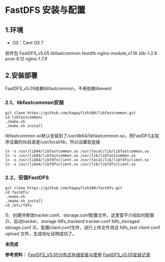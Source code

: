 # FastDFS 安装与配置


## 1.环境

- OS：Cent OS 7

软件包
  FastDFS_v5.05
  libfastcommon
  fastdfs-nginx-module_v1.16
  zlib-1.2.8
  pcre-8.12
  nginx-1.7.9


## 2.安装部署

FastDFS_v5.05依赖libfastcommon，不再依赖libevent

### 2.1、libfastcommon安装
```
git clone https://github.com/happyfish100/libfastcommon.git
cd libfastcommon/
./make.sh
./make.sh install
```    
libfastcommon.so默认安装到了/usr/lib64/libfastcommon.so，而FastDFS主程序设置的lib目录是/usr/local/lib，所以设置软连接
```
ln -s /usr/lib64/libfastcommon.so /usr/local/lib/libfastcommon.so
ln -s /usr/lib64/libfastcommon.so /usr/lib/libfastcommon.so
ln -s /usr/lib64/libfdfsclient.so /usr/local/lib/libfdfsclient.so
ln -s /usr/lib64/libfdfsclient.so /usr/lib/libfdfsclient.so
```


### 2.2、安装FastDFS

```
git clone https://github.com/happyfish100/fastdfs.git
cd fastdfs/
./make.sh
./make.sh install
cd /etc/fdfs
```
1)、创建并修改tracker.conf、storage.conf配置文件，这里暂不介绍如何配置
2)、启动tracker、storage
fdfs_trackerd tracker.conf
fdfs_storaged storage.conf
3)、配置client.conf文件，进行上传文件测试
fdfs_test client.conf upload 文件，生成地址说明成功了。




**未完成**



**参考资料：**
[FastDFS_V5.05分布式存储安装与使用](http://my.oschina.net/harlanblog/blog/466487?fromerr=YJgHcutG)
[FastDFS_v5.05安装记录](http://blog.csdn.net/yecong111/article/details/42646523)

